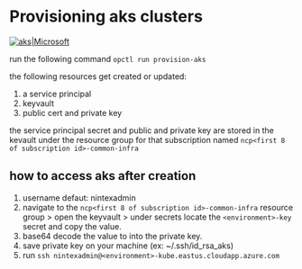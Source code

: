 # Provisioning aks clusters

[![aks|Microsoft](https://azurecomcdn.azureedge.net/mediahandler/acomblog/media/Default/blog/fd7cc81b-8f38-472b-b7b8-6c8da0057a89.png)](https://azure.microsoft.com/en-us/services/container-service/)

run the following command
`opctl run provision-aks`

the following resources get created or updated:
1. a service principal
2. keyvault
3. public cert and private key

the service principal secret and public and private key are stored in the kevault under the resource group for that subscription named `ncp<first 8 of subscription id>-common-infra`

## how to access aks after creation
1. username defaut: nintexadmin
2. navigate to the `ncp<first 8 of subscription id>-common-infra` resource group > open the keyvault > under secrets locate the `<environment>-key` secret and copy the value.
3. base64 decode the value to into the private key. 
4. save private key on your machine (ex: ~/.ssh/id_rsa_aks)
5. run `ssh nintexadmin@<environment>-kube.eastus.cloudapp.azure.com`
